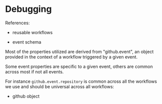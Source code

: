 # Debugging

References:

- reusable workflows


- event schema

Most of the properties utilized are derived from "github.event", an object provided in the context of a workflow triggered by a given event.

Some event properties are specific to a given event, others are common across most if not all events.

For instance `github.event.repository` is common across all the workflows we use and should be universal across all workflows:



- github object
